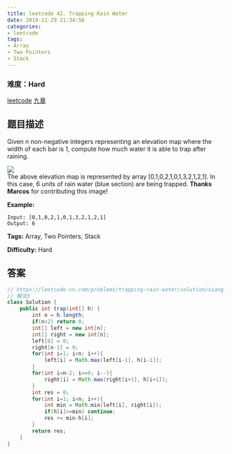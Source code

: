 ```yaml
---
title: leetcode 42. Trapping Rain Water
date: 2019-11-29 21:34:58
categories:
- leetcode
tags:
- Array
- Two Pointers
- Stack
---
```

### 难度：Hard

<a href="https://leetcode.com/problems/trapping-rain-water/">leetcode</a>
<a href="https://www.jiuzhang.com/solution/trapping-rain-water/">九章</a>
## 题目描述
Given _n_ non-negative integers representing an elevation map where the width
of each bar is 1, compute how much water it is able to trap after raining.

![](https://assets.leetcode.com/uploads/2018/10/22/rainwatertrap.png)  
The above elevation map is represented by array [0,1,0,2,1,0,1,3,2,1,2,1]. In
this case, 6 units of rain water (blue section) are being trapped. **Thanks
Marcos** for contributing this image!

**Example:**
        
    Input: [0,1,0,2,1,0,1,3,2,1,2,1]
    Output: 6


**Tags:** Array, Two Pointers, Stack

**Difficulty:** Hard
## 答案
<!--more-->
```java
// https://leetcode-cn.com/problems/trapping-rain-water/solution/xiang-xi-tong-su-de-si-lu-fen-xi-duo-jie-fa-by-w-8/
// 解法3
class Solution {
    public int trap(int[] h) {
        int n = h.length;
        if(n<2) return 0;
        int[] left = new int[n];
        int[] right = new int[n];
        left[0] = 0;
        right[n-1] = 0;
        for(int i=1; i<n; i++){
            left[i] = Math.max(left[i-1], h[i-1]);
        }
        for(int i=n-2; i>=0; i--){
            right[i] = Math.max(right[i+1], h[i+1]);
        }
        int res = 0;
        for(int i=1; i<n; i++){
            int min = Math.min(left[i], right[i]);
            if(h[i]>=min) continue;
            res += min-h[i];
        }
        return res;
    }
}
```
